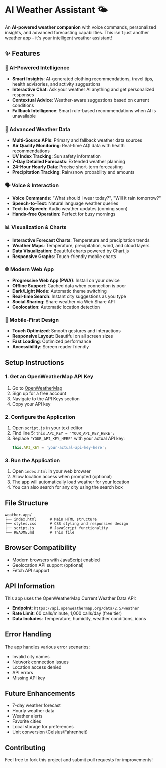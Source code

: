 # AI Weather Assistant 🌤️

An **AI-powered weather companion** with voice commands, personalized insights, and advanced forecasting capabilities. This isn't just another weather app - it's your intelligent weather assistant!

## ✨ Features

### 🤖 AI-Powered Intelligence
- **Smart Insights**: AI-generated clothing recommendations, travel tips, health advisories, and activity suggestions
- **Interactive Chat**: Ask your weather AI anything and get personalized responses
- **Contextual Advice**: Weather-aware suggestions based on current conditions
- **Fallback Intelligence**: Smart rule-based recommendations when AI is unavailable

### 🎯 Advanced Weather Data
- **Multi-Source APIs**: Primary and fallback weather data sources
- **Air Quality Monitoring**: Real-time AQI data with health recommendations
- **UV Index Tracking**: Sun safety information
- **7-Day Detailed Forecasts**: Extended weather planning
- **24-Hour Hourly Data**: Precise short-term forecasting
- **Precipitation Tracking**: Rain/snow probability and amounts

### 🗣️ Voice & Interaction
- **Voice Commands**: "What should I wear today?", "Will it rain tomorrow?"
- **Speech-to-Text**: Natural language weather queries
- **Text-to-Speech**: Audio weather updates (coming soon)
- **Hands-free Operation**: Perfect for busy mornings

### 📊 Visualization & Charts
- **Interactive Forecast Charts**: Temperature and precipitation trends
- **Weather Maps**: Temperature, precipitation, wind, and cloud layers
- **Data Visualization**: Beautiful charts powered by Chart.js
- **Responsive Graphs**: Touch-friendly mobile charts

### 🌐 Modern Web App
- **Progressive Web App (PWA)**: Install on your device
- **Offline Support**: Cached data when connection is poor
- **Dark/Light Mode**: Automatic theme switching
- **Real-time Search**: Instant city suggestions as you type
- **Social Sharing**: Share weather via Web Share API
- **Geolocation**: Automatic location detection

### 📱 Mobile-First Design
- **Touch Optimized**: Smooth gestures and interactions
- **Responsive Layout**: Beautiful on all screen sizes
- **Fast Loading**: Optimized performance
- **Accessibility**: Screen reader friendly

## Setup Instructions

### 1. Get an OpenWeatherMap API Key

1. Go to [OpenWeatherMap](https://openweathermap.org/api)
2. Sign up for a free account
3. Navigate to the API Keys section
4. Copy your API key

### 2. Configure the Application

1. Open `script.js` in your text editor
2. Find line 5: `this.API_KEY = 'YOUR_API_KEY_HERE';`
3. Replace `'YOUR_API_KEY_HERE'` with your actual API key:
   ```javascript
   this.API_KEY = 'your-actual-api-key-here';
   ```

### 3. Run the Application

1. Open `index.html` in your web browser
2. Allow location access when prompted (optional)
3. The app will automatically load weather for your location
4. You can also search for any city using the search box

## File Structure

```
weather-app/
├── index.html      # Main HTML structure
├── styles.css      # CSS styling and responsive design
├── script.js       # JavaScript functionality
└── README.md       # This file
```

## Browser Compatibility

- Modern browsers with JavaScript enabled
- Geolocation API support (optional)
- Fetch API support

## API Information

This app uses the OpenWeatherMap Current Weather Data API:
- **Endpoint**: `https://api.openweathermap.org/data/2.5/weather`
- **Rate Limit**: 60 calls/minute, 1,000 calls/day (free tier)
- **Data Includes**: Temperature, humidity, weather conditions, icons

## Error Handling

The app handles various error scenarios:
- Invalid city names
- Network connection issues
- Location access denied
- API errors
- Missing API key

## Future Enhancements

- 7-day weather forecast
- Hourly weather data
- Weather alerts
- Favorite cities
- Local storage for preferences
- Unit conversion (Celsius/Fahrenheit)

## Contributing

Feel free to fork this project and submit pull requests for improvements!